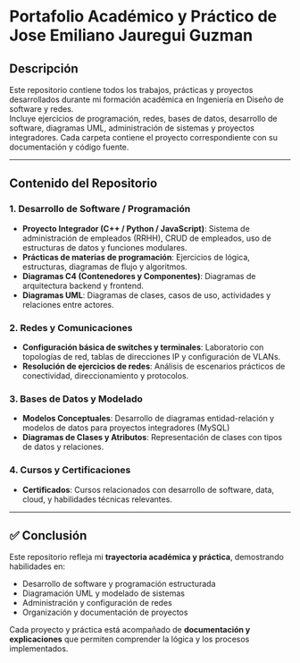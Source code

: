 # Portafolio Académico y Práctico de Jose Emiliano Jauregui Guzman

## Descripción
Este repositorio contiene todos los trabajos, prácticas y proyectos desarrollados durante mi formación académica en Ingeniería en Diseño de software y redes.  
Incluye ejercicios de programación, redes, bases de datos, desarrollo de software, diagramas UML, administración de sistemas y proyectos integradores. Cada carpeta contiene el proyecto correspondiente con su documentación y código fuente.

---

## Contenido del Repositorio

### 1. Desarrollo de Software / Programación
- **Proyecto Integrador (C++ / Python / JavaScript)**: Sistema de administración de empleados (RRHH), CRUD de empleados, uso de estructuras de datos y funciones modulares.  
- **Prácticas de materias de programación**: Ejercicios de lógica, estructuras, diagramas de flujo y algoritmos.  
- **Diagramas C4 (Contenedores y Componentes)**: Diagramas de arquitectura backend y frontend.  
- **Diagramas UML**: Diagramas de clases, casos de uso, actividades y relaciones entre actores.

### 2. Redes y Comunicaciones
- **Configuración básica de switches y terminales**: Laboratorio con topologías de red, tablas de direcciones IP y configuración de VLANs.  
- **Resolución de ejercicios de redes**: Análisis de escenarios prácticos de conectividad, direccionamiento y protocolos.

### 3. Bases de Datos y Modelado
- **Modelos Conceptuales**: Desarrollo de diagramas entidad-relación y modelos de datos para proyectos integradores (MySQL)  
- **Diagramas de Clases y Atributos**: Representación de clases con tipos de datos y relaciones.


### 4. Cursos y Certificaciones
- **Certificados**: Cursos relacionados con desarrollo de software, data, cloud, y habilidades técnicas relevantes.


---

## ✅ Conclusión
Este repositorio refleja mi **trayectoria académica y práctica**, demostrando habilidades en:  
- Desarrollo de software y programación estructurada  
- Diagramación UML y modelado de sistemas  
- Administración y configuración de redes  
- Organización y documentación de proyectos  

Cada proyecto y práctica está acompañado de **documentación y explicaciones** que permiten comprender la lógica y los procesos implementados.
